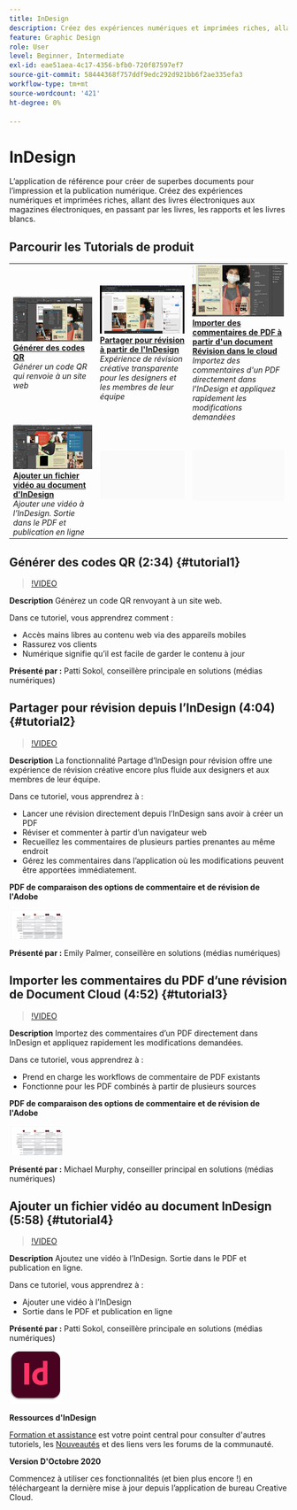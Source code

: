 ```yaml
---
title: InDesign
description: Créez des expériences numériques et imprimées riches, allant des livres électroniques aux magazines électroniques, en passant par les livres, les rapports et les livres blancs
feature: Graphic Design
role: User
level: Beginner, Intermediate
exl-id: eae51aea-4c17-4356-bfb0-720f87597ef7
source-git-commit: 58444368f757ddf9edc292d921bb6f2ae335efa3
workflow-type: tm+mt
source-wordcount: '421'
ht-degree: 0%

---
```


# InDesign

L’application de référence pour créer de superbes documents pour l’impression et la publication numérique. Créez des expériences numériques et imprimées riches, allant des livres électroniques aux magazines électroniques, en passant par les livres, les rapports et les livres blancs.

## Parcourir les Tutorials de produit

<table style="table-layout:fixed">
<tr>
 <td>
    <a href="indesign.md#tutorial1">
        <img alt="Générer des codes QR" src="../assets/InDesign_qrCodes_sokol_thumbnail.jpg" />
    </a>
    <div>
    <a href="indesign.md#tutorial1"><strong>Générer des codes QR</strong></a>
    </div>
    <em>Générer un code QR qui renvoie à un site web</em>
    <br>
  </td>
  <td>
   <a href="indesign.md#tutorial2">
      <img alt="Partage pour révision depuis l’InDesign" src="../assets/indesign_shareforreview_palmer_thumbnail.jpg" />
   </a>
    <div>
   <a href="indesign.md#tutorial2"><strong>Partager pour révision à partir de l'InDesign</strong></a>
    </div>
    <em>Expérience de révision créative transparente pour les designers et les membres de leur équipe</em>
    <br>
  </td>
  <td>
    <a href="indesign.md#tutorial3">
        <img alt="Importation de commentaires de PDF à partir d’un document 
Révision dans le cloud" src="../assets/indesign_pdfcomments_murphy_thumbnail.jpg" />
    </a>
    <div>
    <a href="indesign.md#tutorial3"><strong>Importer des commentaires de PDF à partir d'un document 
Révision dans le cloud</strong></a>
    </div>
    <em>Importez des commentaires d'un PDF directement dans l'InDesign et appliquez rapidement les modifications demandées</em>
    <br>
  </td>
</tr>
<tr>
<td>
   <a href="indesign.md#tutorial4">
      <img alt="Ajouter un fichier vidéo au document InDesign" src="../assets/indesign_video_sokol_thumbnail.jpg" />
   </a>
    <div>
   <a href="indesign.md#tutorial4"><strong>Ajouter un fichier vidéo au document d'InDesign</strong></a>
    </div>
    <em>Ajouter une vidéo à l’InDesign. Sortie dans le PDF et publication en ligne</em>
    <br>
  </td>
 <td>
    <img alt="Espaceur" src="../assets/Gray_thumbnail.png" />
    <div>
    <br>
 </td>
 <td>
    <img alt="Espaceur" src="../assets/Gray_thumbnail.png" />
    <div>
    <br>
 </td>
</tr>
</table>

## Générer des codes QR (2:34) {#tutorial1}

>[!VIDEO](https://video.tv.adobe.com/v/326818?hidetitle=true)

**Description**
Générez un code QR renvoyant à un site web.

Dans ce tutoriel, vous apprendrez comment :
* Accès mains libres au contenu web via des appareils mobiles
* Rassurez vos clients
* Numérique signifie qu’il est facile de garder le contenu à jour

**Présenté par :**
Patti Sokol, conseillère principale en solutions (médias numériques)

## Partager pour révision depuis l’InDesign (4:04) {#tutorial2}

>[!VIDEO](https://video.tv.adobe.com/v/326824?hidetitle=true)

**Description**
La fonctionnalité Partage d’InDesign pour révision offre une expérience de révision créative encore plus fluide aux designers et aux membres de leur équipe.

Dans ce tutoriel, vous apprendrez à :
* Lancer une révision directement depuis l’InDesign sans avoir à créer un PDF
* Réviser et commenter à partir d’un navigateur web
* Recueillez les commentaires de plusieurs parties prenantes au même endroit
* Gérez les commentaires dans l’application où les modifications peuvent être apportées immédiatement.

**PDF de comparaison des options de commentaire et de révision de l&#39;Adobe**

[![Image de comparaison](../assets/ComparisonPDF_thumbnail_96.png)](../assets/Adobe_Review_and_Comment_Comparisons.pdf)

**Présenté par :**
Emily Palmer, conseillère en solutions (médias numériques)

## Importer les commentaires du PDF d’une révision de Document Cloud (4:52) {#tutorial3}

>[!VIDEO](https://video.tv.adobe.com/v/326959?hidetitle=true)

**Description**
Importez des commentaires d’un PDF directement dans InDesign et appliquez rapidement les modifications demandées.

Dans ce tutoriel, vous apprendrez à :
* Prend en charge les workflows de commentaire de PDF existants
* Fonctionne pour les PDF combinés à partir de plusieurs sources

**PDF de comparaison des options de commentaire et de révision de l&#39;Adobe**

[![Image de comparaison](../assets/ComparisonPDF_thumbnail_96.png)](../assets/Adobe_Review_and_Comment_Comparisons.pdf)

**Présenté par :**
Michael Murphy, conseiller principal en solutions (médias numériques)

## Ajouter un fichier vidéo au document InDesign (5:58) {#tutorial4}

>[!VIDEO](https://video.tv.adobe.com/v/326757?hidetitle=true)

**Description**
Ajoutez une vidéo à l’InDesign. Sortie dans le PDF et publication en ligne.

Dans ce tutoriel, vous apprendrez à :
* Ajouter une vidéo à l’InDesign
* Sortie dans le PDF et publication en ligne

**Présenté par :**
Patti Sokol, conseillère principale en solutions (médias numériques)

![Logo InDesign](../assets/id_appicon_96.png)

**Ressources d&#39;InDesign**

[Formation et assistance](https://helpx.adobe.com/support/indesign.html) est votre point central pour consulter d&#39;autres tutoriels, les [Nouveautés](https://helpx.adobe.com/indesign/user-guide.html/indesign/using/whats-new.ug.html) et des liens vers les forums de la communauté.

**Version D&#39;Octobre 2020**

Commencez à utiliser ces fonctionnalités (et bien plus encore !) en téléchargeant la dernière mise à jour depuis l’application de bureau Creative Cloud.
